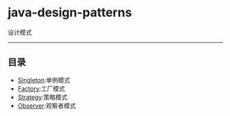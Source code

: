 # java-design-patterns
设计模式

-----------------------
## 目录

- [Singleton](/src/com/design/singleton/):单例模式
- [Factory](/src/com/design/factory/):工厂模式
- [Strategy](src/com/design/strategy/):策略模式
- [Observer](src/com/design/observer/):观察者模式


